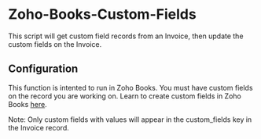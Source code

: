 # Zoho-Books-Custom-Fields
This script will get custom field records from an Invoice, then update the custom fields on the Invoice.

## Configuration
This function is intented to run in Zoho Books. You must have custom fields on the record you are working on. Learn to create custom fields in Zoho Books [here](https://www.zoho.com/us/books/help/settings/preferences.html#:~:text=To%20create%20a%20new%20custom,the%20top%20of%20the%20page.).

Note: Only custom fields with values will appear in the custom_fields key in the Invoice record.
